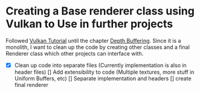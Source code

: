 # Creating a Base renderer class using Vulkan to Use in further projects

Followed [Vulkan Tutorial](https://vulkan-tutorial.com) until the chapter [Depth Buffering](https://vulkan-tutorial.com/Depth_buffering).
Since it is a monolith, I want to clean up the code by creating other classes and a final Renderer class which other projects can interface with.

- [x] Clean up code into separate files (Currently implementation is also in header files)
 [] Add extensibility to code (Multiple textures, more stuff in Uniform Buffers, etc)
 [] Separate implementation and headers
 [] create final renderer
